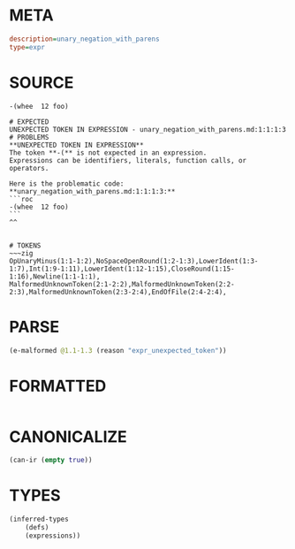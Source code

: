 # META
~~~ini
description=unary_negation_with_parens
type=expr
~~~
# SOURCE
~~~roc
-(whee  12 foo)
~~~
~~~
# EXPECTED
UNEXPECTED TOKEN IN EXPRESSION - unary_negation_with_parens.md:1:1:1:3
# PROBLEMS
**UNEXPECTED TOKEN IN EXPRESSION**
The token **-(** is not expected in an expression.
Expressions can be identifiers, literals, function calls, or operators.

Here is the problematic code:
**unary_negation_with_parens.md:1:1:1:3:**
```roc
-(whee  12 foo)
```
^^


# TOKENS
~~~zig
OpUnaryMinus(1:1-1:2),NoSpaceOpenRound(1:2-1:3),LowerIdent(1:3-1:7),Int(1:9-1:11),LowerIdent(1:12-1:15),CloseRound(1:15-1:16),Newline(1:1-1:1),
MalformedUnknownToken(2:1-2:2),MalformedUnknownToken(2:2-2:3),MalformedUnknownToken(2:3-2:4),EndOfFile(2:4-2:4),
~~~
# PARSE
~~~clojure
(e-malformed @1.1-1.3 (reason "expr_unexpected_token"))
~~~
# FORMATTED
~~~roc

~~~
# CANONICALIZE
~~~clojure
(can-ir (empty true))
~~~
# TYPES
~~~clojure
(inferred-types
	(defs)
	(expressions))
~~~
